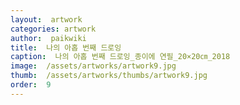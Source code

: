 ```yaml
---
layout:  artwork
categories: artwork
author:  paikwiki
title:  나의 아홉 번째 드로잉
caption:  나의 아홉 번째 드로잉_종이에 연필_20×20㎝_2018
image:  /assets/artworks/artwork9.jpg
thumb:  /assets/artworks/thumbs/artwork9.jpg
order:  9
---
```


